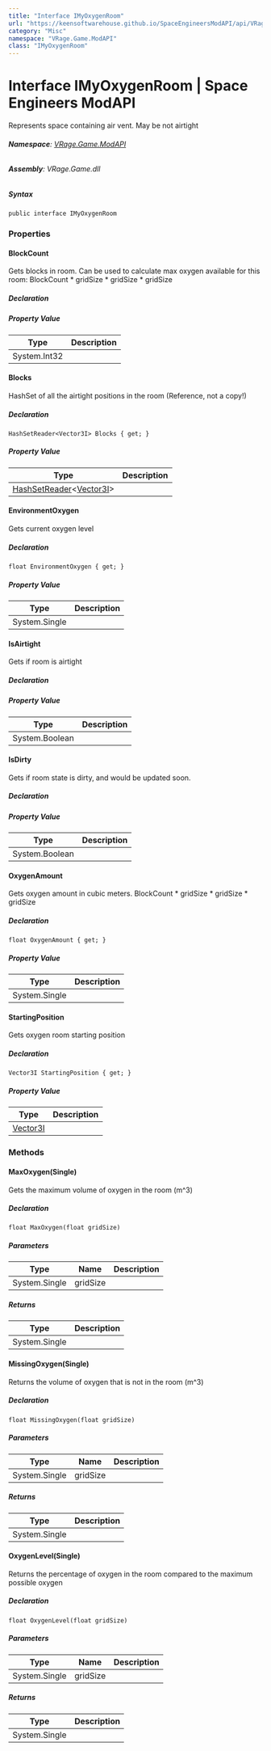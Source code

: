 ```yaml
---
title: "Interface IMyOxygenRoom"
url: "https://keensoftwarehouse.github.io/SpaceEngineersModAPI/api/VRage.Game.ModAPI.IMyOxygenRoom.html"
category: "Misc"
namespace: "VRage.Game.ModAPI"
class: "IMyOxygenRoom"
---
```


# Interface IMyOxygenRoom | Space Engineers ModAPI

Represents space containing air vent. May be not airtight

###### **Namespace**: [VRage.Game.ModAPI](https://keensoftwarehouse.github.io/SpaceEngineersModAPI/api/VRage.Game.ModAPI.html)

###### **Assembly**: VRage.Game.dll

##### Syntax

```
public interface IMyOxygenRoom
```

### Properties

#### BlockCount

Gets blocks in room. Can be used to calculate max oxygen available for this room: BlockCount \* gridSize \* gridSize \* gridSize

##### Declaration

##### Property Value

| Type | Description |
| --- | --- |
| System.Int32 |     |

#### Blocks

HashSet of all the airtight positions in the room (Reference, not a copy!)

##### Declaration

```
HashSetReader<Vector3I> Blocks { get; }
```

##### Property Value

| Type | Description |
| --- | --- |
| [HashSetReader](https://keensoftwarehouse.github.io/SpaceEngineersModAPI/api/VRage.Collections.HashSetReader-1.html)<[Vector3I](https://keensoftwarehouse.github.io/SpaceEngineersModAPI/api/VRageMath.Vector3I.html)\> |     |

#### EnvironmentOxygen

Gets current oxygen level

##### Declaration

```
float EnvironmentOxygen { get; }
```

##### Property Value

| Type | Description |
| --- | --- |
| System.Single |     |

#### IsAirtight

Gets if room is airtight

##### Declaration

##### Property Value

| Type | Description |
| --- | --- |
| System.Boolean |     |

#### IsDirty

Gets if room state is dirty, and would be updated soon.

##### Declaration

##### Property Value

| Type | Description |
| --- | --- |
| System.Boolean |     |

#### OxygenAmount

Gets oxygen amount in cubic meters. BlockCount \* gridSize \* gridSize \* gridSize

##### Declaration

```
float OxygenAmount { get; }
```

##### Property Value

| Type | Description |
| --- | --- |
| System.Single |     |

#### StartingPosition

Gets oxygen room starting position

##### Declaration

```
Vector3I StartingPosition { get; }
```

##### Property Value

| Type | Description |
| --- | --- |
| [Vector3I](https://keensoftwarehouse.github.io/SpaceEngineersModAPI/api/VRageMath.Vector3I.html) |     |

### Methods

#### MaxOxygen(Single)

Gets the maximum volume of oxygen in the room (m^3)

##### Declaration

```
float MaxOxygen(float gridSize)
```

##### Parameters

| Type | Name | Description |
| --- | --- | --- |
| System.Single | gridSize |     |

##### Returns

| Type | Description |
| --- | --- |
| System.Single |     |

#### MissingOxygen(Single)

Returns the volume of oxygen that is not in the room (m^3)

##### Declaration

```
float MissingOxygen(float gridSize)
```

##### Parameters

| Type | Name | Description |
| --- | --- | --- |
| System.Single | gridSize |     |

##### Returns

| Type | Description |
| --- | --- |
| System.Single |     |

#### OxygenLevel(Single)

Returns the percentage of oxygen in the room compared to the maximum possible oxygen

##### Declaration

```
float OxygenLevel(float gridSize)
```

##### Parameters

| Type | Name | Description |
| --- | --- | --- |
| System.Single | gridSize |     |

##### Returns

| Type | Description |
| --- | --- |
| System.Single |     |